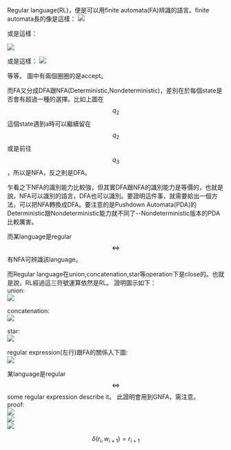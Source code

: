 Regular language(RL)，便是可以用finite automata(FA)辨識的語言。finite automata長的像是這樣：
![](https://i.imgur.com/bXWLuwN.png)

或是這樣：

![](https://i.imgur.com/qd4unXg.png)

或是這樣：
![](https://i.imgur.com/HFzgZy7.png)

等等。
圖中有兩個圈圈的是accept。

而FA又分成DFA跟NFA(Deterministic,Nondeterministic)，差別在於每個state是否會有超過一種的選擇。比如上圖在$$q_2$$這個state遇到a時可以繼續留在$$q_2$$或是前往$$q_3$$，所以是NFA，反之則是DFA。

乍看之下NFA的識別能力比較強，但其實DFA跟NFA的識別能力是等價的，也就是說，NFA可以識別的語言，DFA也可以識別。要證明這件事，就需要給出一個方法，可以把NFA轉換成DFA。要注意的是Pushdown Automata(PDA)的Deterministic跟Nondeterministic能力就不同了--Nondeterministic版本的PDA比較厲害。

而某language是regular $$\Leftrightarrow$$ 有NFA可辨識該language。

而Regular language在union,concatenation,star等operation下是close的。也就是說，RL經過這三符號運算依然是RL。
證明圖示如下：  
union:  
![](https://i.imgur.com/ZHQTxTi.png)


concatenation:  
![](https://i.imgur.com/GWgl18B.png)

star:  
![](https://i.imgur.com/co1UIMA.png)


regular expression(左行)跟FA的關係入下圖:  
![](https://i.imgur.com/VmZlydF.png)

某language是regular $$\Leftrightarrow$$ some regular expression describe it。
此證明會用到GNFA，需注意。  
proof:  
![](https://i.imgur.com/C3k4Q5X.png)  
![](https://i.imgur.com/8aYYTBR.png)  
![](https://i.imgur.com/YzcCAEX.png)  

$$\delta(r_i,w_{i+1}) = r_{i+1}$$